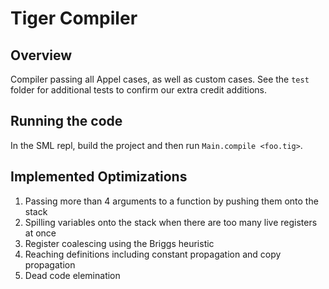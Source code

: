 # Tiger Compiler

## Overview
Compiler passing all Appel cases, as well as custom cases. See the `test` folder for additional tests to confirm our extra credit additions.

## Running the code
In the SML repl, build the project and then run `Main.compile <foo.tig>`.

## Implemented Optimizations
1. Passing more than 4 arguments to a function by pushing them onto the stack
2. Spilling variables onto the stack when there are too many live registers at once
3. Register coalescing using the Briggs heuristic  
4. Reaching definitions including constant propagation and copy propagation
5. Dead code elemination
